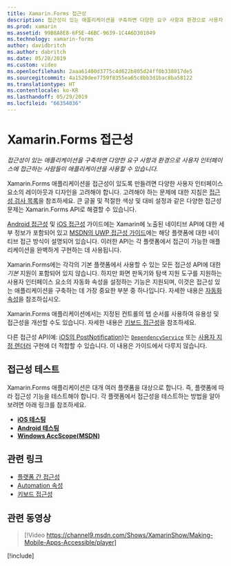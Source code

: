 ```yaml
---
title: Xamarin.Forms 접근성
description: 접근성이 있는 애플리케이션을 구축하면 다양한 요구 사항과 환경으로 사용자 인터페이스에 접근하는 사람들이 애플리케이션을 사용할 수 있습니다.
ms.prod: xamarin
ms.assetid: 99B8A8E8-6F5E-46BC-9639-1C4A6D301049
ms.technology: xamarin-forms
author: davidbritch
ms.author: dabritch
ms.date: 05/28/2019
ms.custom: video
ms.openlocfilehash: 2aaa61400d3775c4d622b805d24ff0b338017de5
ms.sourcegitcommit: 4a1520dee7759f8355ea65c8bb3d1bac8ba58122
ms.translationtype: HT
ms.contentlocale: ko-KR
ms.lasthandoff: 05/29/2019
ms.locfileid: "66354036"
---
```

# <a name="xamarinforms-accessibility"></a>Xamarin.Forms 접근성

_접근성이 있는 애플리케이션을 구축하면 다양한 요구 사항과 환경으로 사용자 인터페이스에 접근하는 사람들이 애플리케이션을 사용할 수 있습니다._

Xamarin.Forms 애플리케이션을 접근성이 있도록 만들려면 다양한 사용자 인터페이스 요소의 레이아웃과 디자인을 고려해야 합니다. 고려해야 하는 문제에 대한 지침은 [접근성 검사 목록](~/cross-platform/app-fundamentals/accessibility.md)을 참조하세요. 큰 글꼴 및 적절한 색상 및 대비 설정과 같은 다양한 접근성 문제는 Xamarin.Forms API로 해결할 수 있습니다.

[Android 접근성](~/android/app-fundamentals/accessibility.md) 및 [iOS 접근성](~/ios/app-fundamentals/accessibility.md) 가이드에는 Xamarin에 노출된 네이티브 API에 대한 세부 정보가 포함되어 있고 [MSDN의 UWP 접근성 가이드](https://msdn.microsoft.com/windows/uwp/accessibility/basic-accessibility-information)에는 해당 플랫폼에 대한 네이티브 접근 방식이 설명되어 있습니다. 이러한 API는 각 플랫폼에서 접근이 가능한 애플리케이션을 완벽하게 구현하는 데 사용됩니다.

Xamarin.Forms에는 각각의 기본 플랫폼에서 사용할 수 있는 모든 접근성 API에 대한 *기본* 지원이 포함되어 있지 않습니다. 하지만 화면 판독기와 탐색 지원 도구를 지원하는 사용자 인터페이스 요소의 자동화 속성을 설정하는 기능은 지원되며, 이것은 접근성 있는 애플리케이션을 구축하는 데 가장 중요한 부분 중 하나입니다. 자세한 내용은 [자동화 속성](~/xamarin-forms/app-fundamentals/accessibility/automation-properties.md)을 참조하십시오.

Xamarin.Forms 애플리케이션에서는 지정된 컨트롤의 탭 순서를 사용하여 유용성 및 접근성을 개선할 수도 있습니다. 자세한 내용은 [키보드 접근성](~/xamarin-forms/app-fundamentals/accessibility/keyboard.md)을 참조하세요.

다른 접근성 API(예: [iOS의 PostNotification](~/ios/app-fundamentals/accessibility.md))는 [`DependencyService`](~/xamarin-forms/app-fundamentals/dependency-service/index.md) 또는 [사용자 지정 렌더러](~/xamarin-forms/app-fundamentals/custom-renderer/index.md) 구현에 더 적합할 수 있습니다. 이 내용은 가이드에서 다루지 않습니다.

## <a name="testing-accessibility"></a>접근성 테스트

Xamarin.Forms 애플리케이션은 대개 여러 플랫폼을 대상으로 합니다. 즉, 플랫폼에 따라 접근성 기능을 테스트해야 합니다. 각 플랫폼에서 접근성을 테스트하는 방법을 알아보려면 아래 링크를 참조하세요.

- [**iOS 테스팅**](~/ios/app-fundamentals/accessibility.md)
- [**Android 테스팅**](~/android/app-fundamentals/accessibility.md)
- [**Windows AccScope(MSDN)** ](https://msdn.microsoft.com/library/windows/desktop/dn433239)

## <a name="related-links"></a>관련 링크

- [플랫폼 간 접근성](~/cross-platform/app-fundamentals/accessibility.md)
- [Automation 속성](~/xamarin-forms/app-fundamentals/accessibility/automation-properties.md)
- [키보드 접근성](~/xamarin-forms/app-fundamentals/accessibility/keyboard.md)

## <a name="related-video"></a>관련 동영상

> [!Video https://channel9.msdn.com/Shows/XamarinShow/Making-Mobile-Apps-Accessible/player]

[!include[](~/essentials/includes/xamarin-show-essentials.md)]
